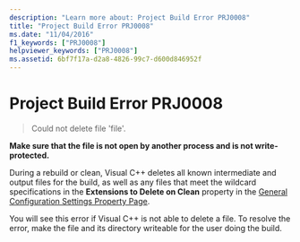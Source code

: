 ```yaml
---
description: "Learn more about: Project Build Error PRJ0008"
title: "Project Build Error PRJ0008"
ms.date: "11/04/2016"
f1_keywords: ["PRJ0008"]
helpviewer_keywords: ["PRJ0008"]
ms.assetid: 6bf7f17a-d2a8-4826-99c7-d600d846952f
---
```

# Project Build Error PRJ0008

> Could not delete file 'file'.

**Make sure that the file is not open by another process and is not write-protected.**

During a rebuild or clean, Visual C++ deletes all known intermediate and output files for the build, as well as any files that meet the wildcard specifications in the **Extensions to Delete on Clean** property in the [General Configuration Settings Property Page](../../build/reference/general-property-page-project.md).

You will see this error if Visual C++ is not able to delete a file. To resolve the error, make the file and its directory writeable for the user doing the build.
